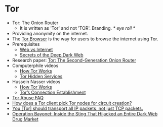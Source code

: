 # Tor

-   Tor: The Onion Router
    -   It is written as 'Tor' and not 'TOR'. Branding. _\* eye roll \*_
-   Providing anonymity on the internet.
-   The [Tor Browser](https://www.torproject.org/download) is the way for users to browse the internet using Tor.
-   Prerequisites
    -   [Web vs Internet](https://www.youtube.com/watch?v=oiR2mvep_nQ)
    -   [Secrets of the Deep Dark Web](https://www.youtube.com/watch?v=joxQ_XbsPVw)
-   Research paper: [Tor: The Second-Generation Onion Router](https://www.usenix.org/legacy/publications/library/proceedings/sec04/tech/full_papers/dingledine/dingledine.pdf)
-   Computerphile videos
    -   [How Tor Works](https://www.youtube.com/watch?v=QRYzre4bf7I)
    -   [Tor Hidden Services](https://www.youtube.com/watch?v=lVcbq_a5N9I)
-   Hussein Nasser videos
    -   [How Tor Works](https://www.youtube.com/watch?v=gIkzx7-s2RU)
    -   [Tor’s Connection Establishment](https://www.youtube.com/watch?v=6THVzuUtwJs)
-   [Tor Abuse FAQ](https://2019.www.torproject.org/docs/faq-abuse.html.en)
-   [How does a Tor client pick Tor nodes for circuit creation?](https://tor.stackexchange.com/a/231)
-   [You [Tor] should transport all IP packets, not just TCP packets.](https://support.torproject.org/alternate-designs/transport-all-ip-packets)
-   [Operation Bayonet: Inside the Sting That Hijacked an Entire Dark Web Drug Market](https://www.wired.com/story/hansa-dutch-police-sting-operation)
